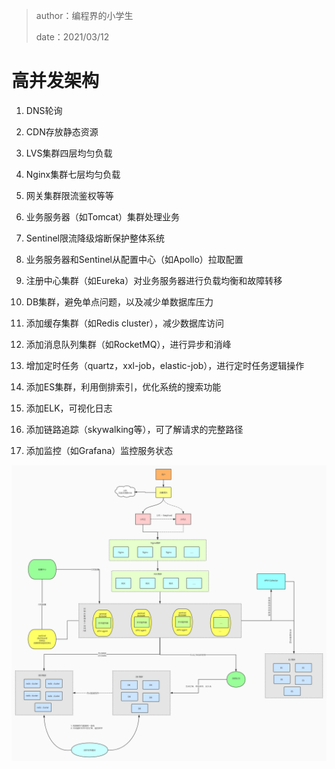 > author：编程界的小学生
>
> date：2021/03/12

# 高并发架构

1. DNS轮询

2. CDN存放静态资源

3. LVS集群四层均匀负载

4. Nginx集群七层均匀负载

5. 网关集群限流鉴权等等

6. 业务服务器（如Tomcat）集群处理业务

7. Sentinel限流降级熔断保护整体系统

8. 业务服务器和Sentinel从配置中心（如Apollo）拉取配置

9. 注册中心集群（如Eureka）对业务服务器进行负载均衡和故障转移

10. DB集群，避免单点问题，以及减少单数据库压力

11. 添加缓存集群（如Redis cluster），减少数据库访问

12. 添加消息队列集群（如RocketMQ），进行异步和消峰

13. 增加定时任务（quartz，xxl-job，elastic-job），进行定时任务逻辑操作

14. 添加ES集群，利用倒排索引，优化系统的搜索功能

15. 添加ELK，可视化日志

16. 添加链路追踪（skywalking等），可了解请求的完整路径

17. 添加监控（如Grafana）监控服务状态

![11.png](images/11.png)